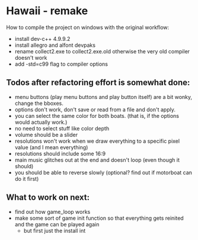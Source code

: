# Hawaii - remake

How to compile the project on windows with the original workflow:

- install dev-c++ 4.9.9.2
- install allegro and alfont devpaks
- rename collect2.exe to collect2.exe.old otherwise the very old compiler doesn't work
- add -std=c99 flag to compiler options

## Todos after refactoring effort is somewhat done:

- menu buttons (play menu buttons and play button itself) are a bit wonky, change the bboxes.
- options don't work, don't save or read from a file and don't apply.
- you can select the same color for both boats. (that is, if the options would actually work.)
- no need to select stuff like color depth
- volume should be a slider
- resolutions won't work when we draw everything to a specific pixel value (and I mean everything)
- resolutions should include some 16:9
- main music glitches out at the end and doesn't loop (even though it should)
- you should be able to reverse slowly (optional? find out if motorboat can do it first)

## What to work on next:

- find out how game_loop works
- make some sort of game init function so that everything gets reinited and the game can be played again
  - but first just the install int
